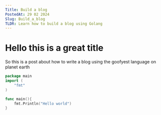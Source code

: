 ```yaml
---
Title: Build a blog
PostedAt: 29 02 2024
Slug: Build_a_blog
TLDR: Learn how to build a blog using Golang
---
```


# Hello this is a great title
So this is a post about how to write a blog using the goofyest language on planet earth

```go
package main
import (
    "fmt"
)

func main(){
    fmt.Println("Hello world")
}
```
